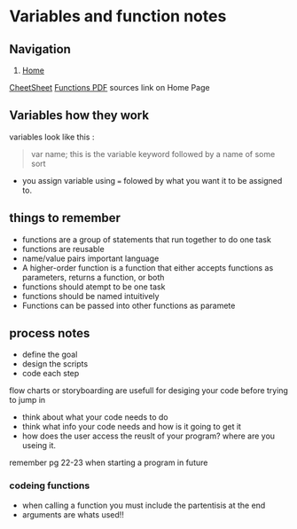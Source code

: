# Variables and function notes


## Navigation
1. [Home](README.md)

[CheetSheet](/Js-note-pages/javascript-cheetsheet.md)
[Functions PDF](/Other/learn-javascript-functions.pdf) sources link on Home Page


## Variables how they work
variables look like this :
>var name;
this is the variable keyword followed by a name of some sort
- you assign variable using `=` folowed by what you want it to be assigned to.


## things to remember

- functions are a group of statements that run together to do one task
- functions are reusable
- name/value pairs important language
- A higher-order function is a function that either accepts functions as parameters, returns a function, or both
- functions should atempt to be one task
- functions should be named intuitively
- Functions can be passed into other functions as paramete


## process notes
- define the goal
- design the scripts
- code each step

flow charts or storyboarding are usefull for desiging your code before trying to jump in
- think about what your code needs to do
- think what info your code needs and how is it going to get it
- how does the user access the reuslt of your program? where are you useing it.

remember pg 22-23 when starting a program in future


### codeing functions

- when calling a function you must include the partentisis at the end
- arguments are whats used!!

